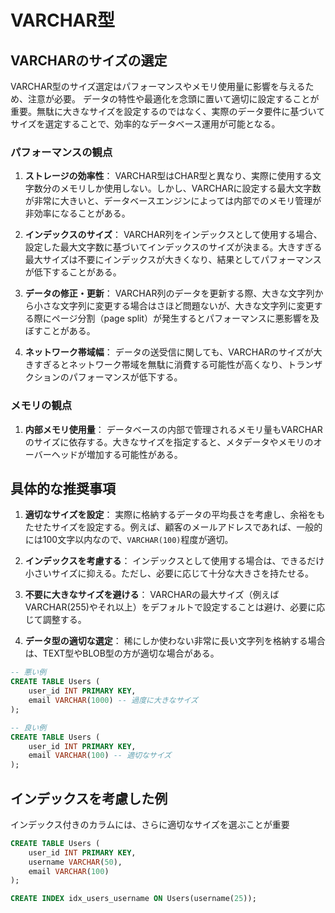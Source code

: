 # VARCHAR型

## VARCHARのサイズの選定

VARCHAR型のサイズ選定はパフォーマンスやメモリ使用量に影響を与えるため、注意が必要。
データの特性や最適化を念頭に置いて適切に設定することが重要。無駄に大きなサイズを設定するのではなく、実際のデータ要件に基づいてサイズを選定することで、効率的なデータベース運用が可能となる。

### パフォーマンスの観点

1. **ストレージの効率性**：
   VARCHAR型はCHAR型と異なり、実際に使用する文字数分のメモリしか使用しない。しかし、VARCHARに設定する最大文字数が非常に大きいと、データベースエンジンによっては内部でのメモリ管理が非効率になることがある。

2. **インデックスのサイズ**：
   VARCHAR列をインデックスとして使用する場合、設定した最大文字数に基づいてインデックスのサイズが決まる。大きすぎる最大サイズは不要にインデックスが大きくなり、結果としてパフォーマンスが低下することがある。

3. **データの修正・更新**：
   VARCHAR列のデータを更新する際、大きな文字列から小さな文字列に変更する場合はさほど問題ないが、大きな文字列に変更する際にページ分割（page split）が発生するとパフォーマンスに悪影響を及ぼすことがある。

4. **ネットワーク帯域幅**：
   データの送受信に関しても、VARCHARのサイズが大きすぎるとネットワーク帯域を無駄に消費する可能性が高くなり、トランザクションのパフォーマンスが低下する。

### メモリの観点

1. **内部メモリ使用量**：
   データベースの内部で管理されるメモリ量もVARCHARのサイズに依存する。大きなサイズを指定すると、メタデータやメモリのオーバーヘッドが増加する可能性がある。

## 具体的な推奨事項

1. **適切なサイズを設定**：
   実際に格納するデータの平均長さを考慮し、余裕をもたせたサイズを設定する。例えば、顧客のメールアドレスであれば、一般的には100文字以内なので、`VARCHAR(100)`程度が適切。

2. **インデックスを考慮する**：
   インデックスとして使用する場合は、できるだけ小さいサイズに抑える。ただし、必要に応じて十分な大きさを持たせる。

3. **不要に大きなサイズを避ける**：
   VARCHARの最大サイズ（例えばVARCHAR(255)やそれ以上）をデフォルトで設定することは避け、必要に応じて調整する。

4. **データ型の適切な選定**：
   稀にしか使わない非常に長い文字列を格納する場合は、TEXT型やBLOB型の方が適切な場合がある。

```sql
-- 悪い例
CREATE TABLE Users (
    user_id INT PRIMARY KEY,
    email VARCHAR(1000) -- 過度に大きなサイズ
);

-- 良い例
CREATE TABLE Users (
    user_id INT PRIMARY KEY,
    email VARCHAR(100) -- 適切なサイズ
);
```

## インデックスを考慮した例

インデックス付きのカラムには、さらに適切なサイズを選ぶことが重要

```sql
CREATE TABLE Users (
    user_id INT PRIMARY KEY,
    username VARCHAR(50),
    email VARCHAR(100)
);

CREATE INDEX idx_users_username ON Users(username(25));
```

